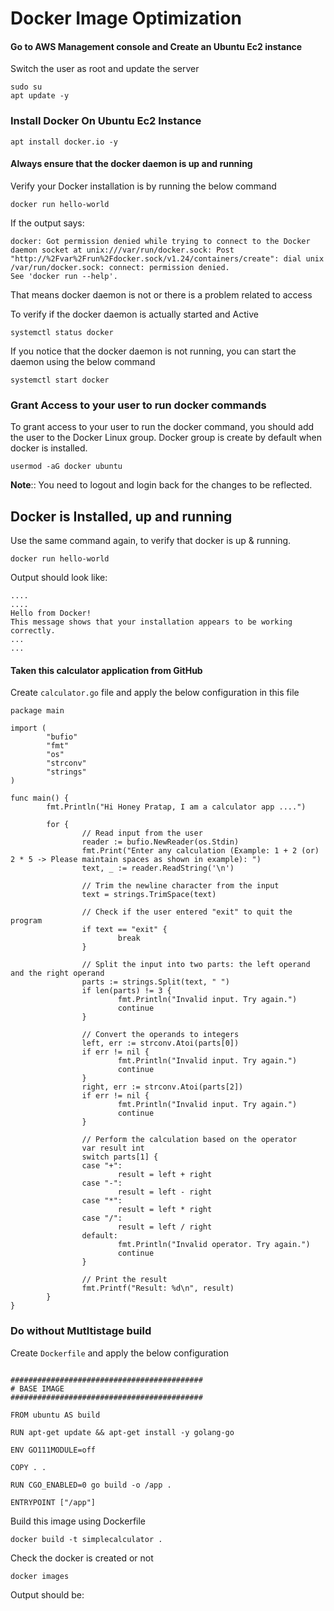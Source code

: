 # Docker Image Optimization

#### Go to AWS Management console and Create an Ubuntu Ec2 instance

Switch the user as root and update the server
```
sudo su
apt update -y
```
### Install Docker On Ubuntu Ec2 Instance

```
apt install docker.io -y
```
#### Always ensure that the docker daemon is up and running

Verify your Docker installation is by running the below command
```
docker run hello-world
```
If the output says:
```
docker: Got permission denied while trying to connect to the Docker daemon socket at unix:///var/run/docker.sock: Post "http://%2Fvar%2Frun%2Fdocker.sock/v1.24/containers/create": dial unix /var/run/docker.sock: connect: permission denied.
See 'docker run --help'.
```
That means docker daemon is not or there is a problem related to access

To verify if the docker daemon is actually started and Active
```
systemctl status docker
```
If you notice that the docker daemon is not running, you can start the daemon using the below command
```
systemctl start docker
```
### Grant Access to your user to run docker commands
To grant access to your user to run the docker command, you should add the user to the Docker Linux group. Docker group is create by default when docker is installed.
```
usermod -aG docker ubuntu
```
**Note**:: You need to logout and login back for the changes to be reflected.

## Docker is Installed, up and running

Use the same command again, to verify that docker is up & running.
```
docker run hello-world
```

Output should look like:
```
....
....
Hello from Docker!
This message shows that your installation appears to be working correctly.
...
...
```
#### Taken this calculator application from GitHub

Create `calculator.go` file and apply the below configuration in this file

```
package main

import (
        "bufio"
        "fmt"
        "os"
        "strconv"
        "strings"
)

func main() {
        fmt.Println("Hi Honey Pratap, I am a calculator app ....")

        for {
                // Read input from the user
                reader := bufio.NewReader(os.Stdin)
                fmt.Print("Enter any calculation (Example: 1 + 2 (or) 2 * 5 -> Please maintain spaces as shown in example): ")
                text, _ := reader.ReadString('\n')

                // Trim the newline character from the input
                text = strings.TrimSpace(text)

                // Check if the user entered "exit" to quit the program
                if text == "exit" {
                        break
                }

                // Split the input into two parts: the left operand and the right operand
                parts := strings.Split(text, " ")
                if len(parts) != 3 {
                        fmt.Println("Invalid input. Try again.")
                        continue
                }

                // Convert the operands to integers
                left, err := strconv.Atoi(parts[0])
                if err != nil {
                        fmt.Println("Invalid input. Try again.")
                        continue
                }
                right, err := strconv.Atoi(parts[2])
                if err != nil {
                        fmt.Println("Invalid input. Try again.")
                        continue
                }

                // Perform the calculation based on the operator
                var result int
                switch parts[1] {
                case "+":
                        result = left + right
                case "-":
                        result = left - right
                case "*":
                        result = left * right
                case "/":
                        result = left / right
                default:
                        fmt.Println("Invalid operator. Try again.")
                        continue
                }

                // Print the result
                fmt.Printf("Result: %d\n", result)
        }
}
```
### Do without Mutltistage build

Create `Dockerfile` and apply the below configuration

```

###########################################
# BASE IMAGE
###########################################

FROM ubuntu AS build

RUN apt-get update && apt-get install -y golang-go

ENV GO111MODULE=off

COPY . .

RUN CGO_ENABLED=0 go build -o /app .

ENTRYPOINT ["/app"]
```

Build this image using Dockerfile

```
docker build -t simplecalculator .
```

Check the docker is created or not
```
docker images
```
Output should be:
```
```
